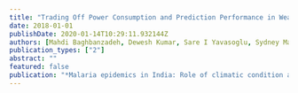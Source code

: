 ```yaml
---
title: "Trading Off Power Consumption and Prediction Performance in Wearable Motion Sensors: An Optimal and Real-Time Approach"
date: 2018-01-01
publishDate: 2020-01-14T10:29:11.932144Z
authors: [Mahdi Baghbanzadeh, Dewesh Kumar, Sare I Yavasoglu, Sydney Manning, Ahmad Ali Hanaﬁ-Bojd, Hassan Ghasemzadeh, Ifthekar Sikder, Dilip Kumar, Nisha Murmu, Ubydul Haque]
publication_types: ["2"]
abstract: ""
featured: false
publication: "*Malaria epidemics in India: Role of climatic condition and control measures*, Science of The Total Environment, vol. 712, 136368 pages, April 2020"
---
```


